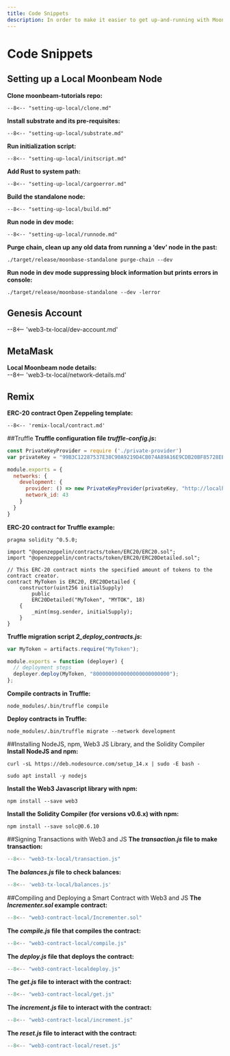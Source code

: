 ```yaml
---
title: Code Snippets
description: In order to make it easier to get up-and-running with Moonbeam, here are some code snippets for each of the tutorials we’ve created.
---
```


# Code Snippets
## Setting up a Local Moonbeam Node
**Clone moonbeam-tutorials repo:**
```
--8<-- "setting-up-local/clone.md"
```

**Install substrate and its pre-requisites:**
```
--8<-- "setting-up-local/substrate.md"
```

**Run initialization script:**
```
--8<-- "setting-up-local/initscript.md"
```

**Add Rust to system path:**
```
--8<-- "setting-up-local/cargoerror.md"
```

**Build the standalone node:**
```
--8<-- "setting-up-local/build.md"
```

**Run node in dev mode:**
```
--8<-- "setting-up-local/runnode.md"
```

**Purge chain, clean up any old data from running a ‘dev’ node in the past:** 
```
./target/release/moonbase-standalone purge-chain --dev
```

**Run node in dev mode suppressing block information but prints errors in console:**
```	
./target/release/moonbase-standalone --dev -lerror
```

## Genesis Account
--8<-- 'web3-tx-local/dev-account.md'

## MetaMask
**Local Moonbeam node details:**  
--8<-- 'web3-tx-local/network-details.md'

## Remix
**ERC-20 contract Open Zeppeling template:**
```solidity
--8<-- 'remix-local/contract.md'
```

##Truffle
**Truffle configuration file _truffle-config.js_:**
```javascript
const PrivateKeyProvider = require ('./private-provider')
var privateKey = "99B3C12287537E38C90A9219D4CB074A89A16E9CDB20BF85728EBD97C343E342";

module.exports = {
  networks: {
    development: {
      provider: () => new PrivateKeyProvider(privateKey, "http://localhost:9933/", 43),
      network_id: 43
    }
  }
}
```

**ERC-20 contract for Truffle example:**
```
pragma solidity ^0.5.0;

import "@openzeppelin/contracts/token/ERC20/ERC20.sol";
import "@openzeppelin/contracts/token/ERC20/ERC20Detailed.sol";

// This ERC-20 contract mints the specified amount of tokens to the contract creator.
contract MyToken is ERC20, ERC20Detailed {
    constructor(uint256 initialSupply)
        public
        ERC20Detailed("MyToken", "MYTOK", 18)
    {
        _mint(msg.sender, initialSupply);
    }
}
```

**Truffle migration script _2_deploy_contracts.js_:**
```javascript
var MyToken = artifacts.require("MyToken");

module.exports = function (deployer) {
  // deployment steps
  deployer.deploy(MyToken, "8000000000000000000000000");
};
```

**Compile contracts in Truffle:**
```
node_modules/.bin/truffle compile
```

**Deploy contracts in Truffle:**
```
node_modules/.bin/truffle migrate --network development
```

##Installing NodeJS, npm, Web3 JS Library, and the Solidity Compiler
**Install NodeJS and npm:**
```
curl -sL https://deb.nodesource.com/setup_14.x | sudo -E bash -
```
```
sudo apt install -y nodejs
```

**Install the Web3 Javascript library with npm:**
```
npm install --save web3
```

**Install the Solidity Compiler (for versions v0.6.x) with npm:**
```pypy
npm install --save solc@0.6.10
```

##Signing Transactions with Web3 and JS
**The _transaction.js_ file to make transaction:**
```javascript
--8<-- "web3-tx-local/transaction.js"
```

**The _balances.js_ file to check balances:**
```javascript
--8<-- 'web3-tx-local/balances.js'
```

##Compiling and Deploying a Smart Contract with Web3 and JS
**The _Incrementer.sol_ example contract:**
```javascript
--8<-- "web3-contract-local/Incrementer.sol"
```

**The _compile.js_ file that compiles the contract:**
```javascript
--8<-- "web3-contract-local/compile.js"
```

**The _deploy.js_ file that deploys the contract:**
```javascript
--8<-- "web3-contract-localdeploy.js"
```

**The _get.js_ file to interact with the contract:**
```javascript
--8<-- "web3-contract-local/get.js"
```

**The _increment.js_ file  to interact with the contract:**
```javascript
--8<-- "web3-contract-local/increment.js"
```

**The _reset.js_ file  to interact with the contract:**
```javascript
--8<-- "web3-contract-local/reset.js"
```
